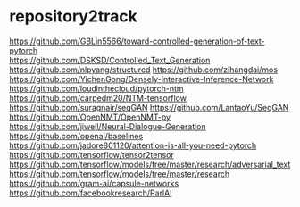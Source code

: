 # repository2track

https://github.com/GBLin5566/toward-controlled-generation-of-text-pytorch <br />
https://github.com/DSKSD/Controlled_Text_Generation <br />
    https://github.com/nlpyang/structured 
    https://github.com/zihangdai/mos 
    https://github.com/YichenGong/Densely-Interactive-Inference-Network 
    https://github.com/loudinthecloud/pytorch-ntm 
    https://github.com/carpedm20/NTM-tensorflow 
    https://github.com/suragnair/seqGAN 
    https://github.com/LantaoYu/SeqGAN 
    https://github.com/OpenNMT/OpenNMT-py 
    https://github.com/jiweil/Neural-Dialogue-Generation 
    https://github.com/openai/baselines 
    https://github.com/jadore801120/attention-is-all-you-need-pytorch 
    https://github.com/tensorflow/tensor2tensor 
    https://github.com/tensorflow/models/tree/master/research/adversarial_text 
    https://github.com/tensorflow/models/tree/master/research 
    https://github.com/gram-ai/capsule-networks 
    https://github.com/facebookresearch/ParlAI 
